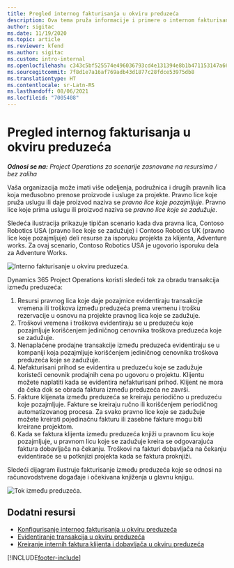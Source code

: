 ```yaml
---
title: Pregled internog fakturisanja u okviru preduzeća
description: Ova tema pruža informacije i primere o internom fakturisanju između preduzeća za projekte.
author: sigitac
ms.date: 11/19/2020
ms.topic: article
ms.reviewer: kfend
ms.author: sigitac
ms.custom: intro-internal
ms.openlocfilehash: c343c5bf525574e496036793cd4e131394e8b1b471153147a66cfebe1acf3fce
ms.sourcegitcommit: 7f8d1e7a16af769adb43d1877c28fdce53975db8
ms.translationtype: HT
ms.contentlocale: sr-Latn-RS
ms.lasthandoff: 08/06/2021
ms.locfileid: "7005408"
---
```

# <a name="intercompany-invoicing-overview"></a>Pregled internog fakturisanja u okviru preduzeća

_**Odnosi se na:** Project Operations za scenarije zasnovane na resursima / bez zaliha_

Vaša organizacija može imati više odeljenja, podružnica i drugih pravnih lica koja međusobno prenose proizvode i usluge za projekte. Pravno lice koje pruža uslugu ili daje proizvod naziva se *pravno lice koje pozajmljuje*. Pravno lice koje prima uslugu ili proizvod naziva se *pravno lice koje se zadužuje*.

Sledeća ilustracija prikazuje tipičan scenario kada dva pravna lica, Contoso Robotics USA (pravno lice koje se zadužuje) i Contoso Robotics UK (pravno lice koje pozajmljuje) deli resurse za isporuku projekta za klijenta, Adventure works. Za ovaj scenario, Contoso Robotics USA je ugovorio isporuku dela za Adventure Works.

![Interno fakturisanje u okviru preduzeća.](./media/IntercompanyScenario.png) 

Dynamics 365 Project Operations koristi sledeći tok za obradu transakcija između preduzeća:

1. Resursi pravnog lica koje daje pozajmice evidentiraju transakcije vremena ili troškova između preduzeća prema vremenu i trošku rezervacije u osnovu na projekte pravnog lica koje se zadužuje.
2. Troškovi vremena i troškova evidentiraju se u preduzeću koje pozajmljuje korišćenjem jediničnog cenovnika troškova preduzeća koje se zadužuje.
3. Nenaplaćene prodajne transakcije između preduzeća evidentiraju se u kompaniji koja pozajmljuje korišćenjem jediničnog cenovnika troškova preduzeća koje se zadužuje.
4. Nefakturisani prihod se evidentira u preduzeću koje se zadužuje koristeći cenovnik prodajnih cena po ugovoru o projektu. Klijentu možete naplatiti kada se evidentira nefakturisani prihod. Klijent ne mora da čeka dok se obrada faktura između preduzeća ne završi.
5. Fakture klijenata između preduzeća se kreiraju periodično u preduzeću koje pozajmljuje. Fakture se kreiraju ručno ili korišćenjem periodičnog automatizovanog procesa. Za svako pravno lice koje se zadužuje možete kreirati pojedinačnu fakturu ili zasebne fakture mogu biti kreirane projektom.
6. Kada se faktura klijenta između preduzeća knjiži u pravnom licu koje pozajmljuje, u pravnom licu koje se zadužuje kreira se odgovarajuća faktura dobavljača na čekanju. Troškovi na fakturi dobavljača na čekanju evidentiraće se u potknjizi projekta kada se faktura proknjiži.

Sledeći dijagram ilustruje fakturisanje između preduzeća koje se odnosi na računovodstvene događaje i očekivana knjiženja u glavnu knjigu.

![Tok između preduzeća.](./media/IntercompanyFlow.png)

## <a name="additional-resources"></a>Dodatni resursi

- [Konfigurisanje internog fakturisanja u okviru preduzeća](configure-intercompany-invoicing.md)
- [Evidentiranje transakcija u okviru preduzeća](create-intercompany-transactions.md)
- [Kreiranje internih faktura klijenta i dobavljača u okviru preduzeća](create-intercompany-customer-vendor-invoices.md)


[!INCLUDE[footer-include](../includes/footer-banner.md)]